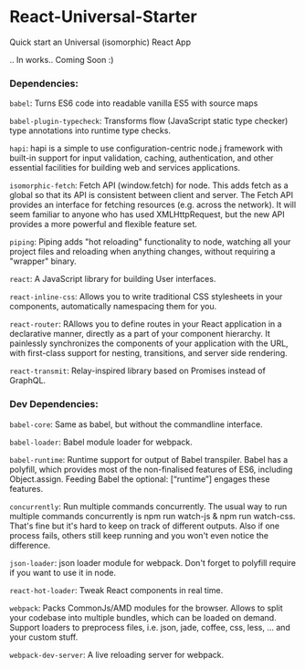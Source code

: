 # React-Universal-Starter
Quick start an Universal (isomorphic) React App

.. In works.. Coming Soon :)

### Dependencies:
```babel```: Turns ES6 code into readable vanilla ES5 with source maps

```babel-plugin-typecheck```: Transforms flow (JavaScript static type checker) type annotations into runtime type checks.

```hapi```: hapi is a simple to use configuration-centric node.j framework with built-in support for input validation, caching, authentication, and other essential facilities for building web and services applications.

```isomorphic-fetch```: Fetch API (window.fetch) for node. This adds fetch as a global so that its API is consistent between client and server. The Fetch API provides an interface for fetching resources (e.g. across the network). It will seem familiar to anyone who has used XMLHttpRequest, but the new API provides a more powerful and flexible feature set.

```piping```: Piping adds "hot reloading" functionality to node, watching all your project files and reloading when anything changes, without requiring a "wrapper" binary.

```react```: A JavaScript library for building User interfaces.

```react-inline-css```: Allows you to write traditional CSS stylesheets in your components, automatically namespacing them for you.

```react-router```: RAllows you to define routes in your React application in a declarative manner, directly as a part of your component hierarchy. It painlessly synchronizes the components of your application with the URL, with first-class support for nesting, transitions, and server side rendering.

```react-transmit```: Relay-inspired library based on Promises instead of GraphQL.


### Dev Dependencies:
```babel-core```: Same as babel, but without the commandline interface.

```babel-loader```: Babel module loader for webpack.

```babel-runtime```: Runtime support for output of Babel transpiler. Babel has a polyfill, which provides most of the non-finalised features of ES6, including Object.assign. Feeding Babel the optional: [“runtime”] engages these features.

```concurrently```: Run multiple commands concurrently. The usual way to run multiple commands concurrently is npm run watch-js & npm run watch-css. That's fine but it's hard to keep on track of different outputs. Also if one process fails, others still keep running and you won't even notice the difference.

```json-loader```: json loader module for webpack. Don't forget to polyfill require if you want to use it in node.

```react-hot-loader```: Tweak React components in real time.
 
```webpack```: Packs CommonJs/AMD modules for the browser. Allows to split your codebase into multiple bundles, which can be loaded on demand. Support loaders to preprocess files, i.e. json, jade, coffee, css, less, ... and your custom stuff.

```webpack-dev-server```: A live reloading server for webpack.
